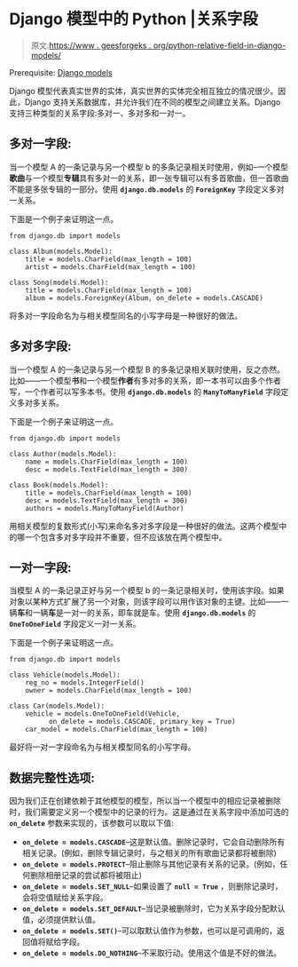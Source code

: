 # Django 模型中的 Python |关系字段

> 原文:[https://www . geesforgeks . org/python-relative-field-in-django-models/](https://www.geeksforgeeks.org/python-relational-fields-in-django-models/)

Prerequisite: [Django models](https://www.geeksforgeeks.org/django-models-set-1/)

Django 模型代表真实世界的实体，真实世界的实体完全相互独立的情况很少。因此，Django 支持关系数据库，并允许我们在不同的模型之间建立关系。Django 支持三种类型的关系字段:多对一、多对多和一对一。

## 多对一字段:

当一个模型 A 的一条记录与另一个模型 b 的多条记录相关时使用，例如–一个模型**歌曲**与一个模型**专辑**具有多对一的关系，即一张专辑可以有多首歌曲，但一首歌曲不能是多张专辑的一部分。使用 **`django.db.models`** 的 **`ForeignKey`** 字段定义多对一关系。

下面是一个例子来证明这一点。

```
from django.db import models

class Album(models.Model):
    title = models.CharField(max_length = 100)
    artist = models.CharField(max_length = 100)

class Song(models.Model):
    title = models.CharField(max_length = 100)
    album = models.ForeignKey(Album, on_delete = models.CASCADE)
```

将多对一字段命名为与相关模型同名的小写字母是一种很好的做法。

## 多对多字段:

当一个模型 A 的一条记录与另一个模型 B 的多条记录相关联时使用，反之亦然。比如——一个模型**书**和一个模型**作者**有多对多的关系，即一本书可以由多个作者写，一个作者可以写多本书。使用 **`django.db.models`** 的 **`ManyToManyField`** 字段定义多对多关系。

下面是一个例子来证明这一点。

```
from django.db import models

class Author(models.Model):
    name = models.CharField(max_length = 100)
    desc = models.TextField(max_length = 300)

class Book(models.Model):
    title = models.CharField(max_length = 100)
    desc = models.TextField(max_length = 300)
    authors = models.ManyToManyField(Author)
```

用相关模型的复数形式(小写)来命名多对多字段是一种很好的做法。这两个模型中的哪一个包含多对多字段并不重要，但不应该放在两个模型中。

## 一对一字段:

当模型 A 的一条记录正好与另一个模型 b 的一条记录相关时，使用该字段。如果对象以某种方式扩展了另一个对象，则该字段可以用作该对象的主键。比如——一辆**车**和一辆**车**是一对一的关系，即车就是车。使用 **`django.db.models`** 的 **`OneToOneField`** 字段定义一对一关系。

下面是一个例子来证明这一点。

```
from django.db import models

class Vehicle(models.Model):
    reg_no = models.IntegerField()
    owner = models.CharField(max_length = 100)

class Car(models.Model):
    vehicle = models.OneToOneField(Vehicle, 
          on_delete = models.CASCADE, primary_key = True)
    car_model = models.CharField(max_length = 100)
```

最好将一对一字段命名为与相关模型同名的小写字母。

## 数据完整性选项:

因为我们正在创建依赖于其他模型的模型，所以当一个模型中的相应记录被删除时，我们需要定义另一个模型中的记录的行为。这是通过在关系字段中添加可选的 **`on_delete`** 参数来实现的，该参数可以取以下值:

*   **`on_delete = models.CASCADE`**–这是默认值。删除记录时，它会自动删除所有相关记录。(例如，删除专辑记录时，与之相关的所有歌曲记录都将被删除)
*   **`on_delete = models.PROTECT`**–阻止删除与其他记录有关系的记录。(例如，任何删除相册记录的尝试都将被阻止)
*   **`on_delete = models.SET_NULL`**–如果设置了 **`null = True`** ，则删除记录时，会将空值赋给关系字段。
*   **`on_delete = models.SET_DEFAULT`**–当记录被删除时，它为关系字段分配默认值，必须提供默认值。
*   **`on_delete = models.SET()`**–可以取默认值作为参数，也可以是可调用的，返回值将赋给字段。
*   **`on_delete = models.DO_NOTHING`**–不采取行动。使用这个值是不好的做法。